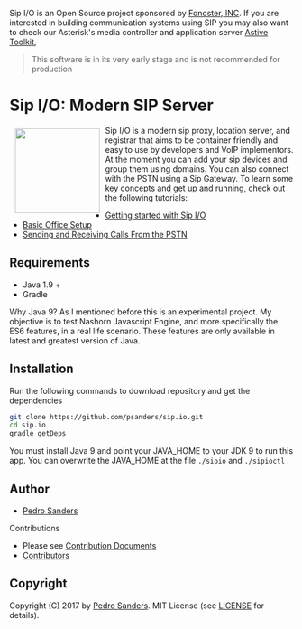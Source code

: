 Sip I/O is an Open Source project sponsored by [Fonoster, INC](https://fonoster.com). If you are interested in building communication systems using SIP you may also want to check our Asterisk's media controller and application server [Astive Toolkit](https://github.com/fonoster/astivetoolkit), 

> This software is in its very early stage and is not recommended for production

# Sip I/O: Modern SIP Server

<a href="https://github.com/psanders/sip.io"><img src="https://github.com/psanders/sip.io/blob/master/logo.png" align="left" hspace="10" vspace="5" width="150"></a>

Sip I/O is a modern sip proxy, location server, and registrar that aims to be container friendly and easy to use by 
developers and VoIP implementors. At the moment you can add your sip devices and group them using domains. You can also connect with the PSTN using a Sip Gateway. To learn some key concepts and get up and running, check out the following tutorials:

* [Getting started with Sip I/O](https://github.com/psanders/sip.io/wiki/Home)
* [Basic Office Setup](https://github.com/fonoster/psanders/sip.io/wiki/Basic-Office-Setup)
* [Sending and Receiving Calls From the PSTN](https://github.com/psanders/sip.io/wiki/Sending-and-Receiving-Calls-From-the-PSTN)

## Requirements

* Java 1.9 +
* Gradle

Why Java 9? As I mentioned before this is an experimental project. My objective is to test Nashorn Javascript Engine, 
and more specifically the ES6 features, in a real life scenario. These features are only available in latest and greatest 
version of Java.

## Installation

Run the following commands to download repository and get the dependencies

```bash
git clone https://github.com/psanders/sip.io.git
cd sip.io
gradle getDeps
```

You must install Java 9 and point your JAVA_HOME to your JDK 9 to run this app. You can overwrite the JAVA_HOME at the 
file `./sipio` and `./sipioctl`

## Author
 - [Pedro Sanders](https://github.com/psanders)

Contributions

 - Please see [Contribution Documents](https://github.com/psanders/sip.io/blob/master/CONTRIBUTING.md)
 - [Contributors](https://github.com/psanders/sip.io/graphs/contributors)

## Copyright
Copyright (C) 2017 by [Pedro Sanders](https://github.com/psanders). MIT License (see [LICENSE](https://github.com/psanders/sip.io/blob/master/LICENSE) for details).
